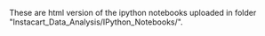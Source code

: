 These are html version of the ipython notebooks uploaded in folder "Instacart_Data_Analysis/IPython_Notebooks/".
